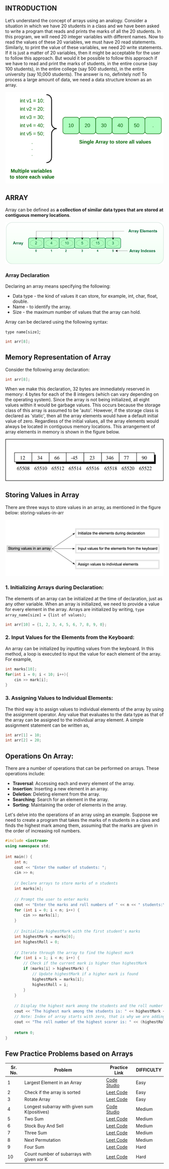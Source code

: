 ## INTRODUCTION
Let’s understand the concept of arrays using an analogy. Consider a situation in which we have 20 students in a class and we have been asked to write a program that reads and prints the marks of all the 20 students. In this program, we will need 20 integer variables with different names.
Now to read the values of these 20 variables, we must have 20 read statements. Similarly, to print the value of these variables, we need 20 write statements. If it is just a matter of 20 variables, then it might be acceptable for the user to follow this approach. But would it be possible to follow this approach if we have to read and print the marks of students,
in the entire course (say 100 students),
in the entire college (say 500 students),
in the entire university (say 10,000 students).
The answer is no, definitely not! To process a large amount of data, we need a data structure known as an array.

![Need of Array Illustration](./assets/images/array-need.png)

## ARRAY
Array can be defined as **a collection of similar data types that are stored at contiguous memory locations**.

![Array](./assets/images/array.png)

### Array Declaration
Declaring an array means specifying the following:
- Data type - the kind of values it can store, for example, int, char, float, double.
- Name - to identify the array.
- Size - the maximum number of values that the array can hold.

Array can be declared using the following syntax:

`type name[size]`;
```cpp
int arr[8];
```

## Memory Representation of Array
Consider the following array declaration:
```cpp
int arr[8];
```
When we make this declaration, 32 bytes are immediately reserved in memory: 4 bytes for each of the 8 integers (which can vary depending on the operating system). Since the array is not being initialized, all eight values within it would be garbage values. This occurs because the storage class of this array is assumed to be 'auto'. However, if the storage class is declared as 'static', then all the array elements would have a default initial value of zero. Regardless of the initial values, all the array elements would always be located in contiguous memory locations.
This arrangement of array elements in memory is shown in the figure below.

![Representation of array](./assets/images/array-representation.png)

## Storing Values in Array					
There are three ways to store values in an array, as mentioned in the figure below:
storing-values-in-arr

![storing values in array](./assets/images/storing-values-in-arr.png)

### 1. Initializing Arrays during Declaration:
The elements of an array can be initialized at the time of declaration, just as any other variable. When an array is initialized, we need to provide a value for every element in the array. Arrays are initialized by writing, `type array_name[size] = {list of values);`
```cpp
int arr[10] = {1, 2, 3, 4, 5, 6, 7, 8, 9, 0};
```

### 2. Input Values for the Elements from the Keyboard:
An array can be initialized by inputting values from the keyboard. In this method, a loop is executed to input the value for each element of the array. For example,
```cpp
int marks[10];
for(int i = 0; i < 10; i++){
    cin >> mark[i];
}
```

### 3. Assigning Values to Individual Elements:
The third way is to assign values to individual elements of the array by using the assignment operator. Any value that evaluates to the data type as that of the array can be assigned to the individual array element. A simple assignment statement can be written as,
```cpp
int arr[1] = 10;
int arr[2] = 20;
```

## Operations On Array:
There are a number of operations that can be performed on arrays. These operations include:
- **Traversal**: Accessing each and every element of the array.
- **Insertion**: Inserting a new element in an array.
- **Deletion**: Deleting element from the array.
- **Searching**:  Search for an element in the array.
- **Sorting**: Maintaining the order of elements in the array.

Let's delve into the operations of an array using an example. Suppose we need to create a program that takes the marks of n students in a class and finds the highest mark among them, assuming that the marks are given in the order of increasing roll numbers.

```cpp
#include <iostream>
using namespace std;

int main() {
    int n;
    cout << "Enter the number of students: ";
    cin >> n;

    // Declare arrays to store marks of n students
    int marks[n];

    // Prompt the user to enter marks
    cout << "Enter the marks and roll numbers of " << n << " students:\n";
    for (int i = 0; i < n; i++) {
        cin >> marks[i];
    }

    // Initialize highestMark with the first student's marks
    int highestMark = marks[0];
    int highestRoll = 0;

    // Iterate through the array to find the highest mark
    for (int i = 1; i < n; i++) {
        // Check if the current mark is higher than highestMark
        if (marks[i] > highestMark) {
            // Update highestMark if a higher mark is found
            highestMark = marks[i];
            highestRoll = i;
        }
    }

    // Display the highest mark among the students and the roll number of the highest scorer
    cout << "The highest mark among the students is: " << highestMark << endl;
    // Note: Index of array starts with zero, that is why we are adding 1 to highestRoll
    cout << "The roll number of the highest scorer is: " << (highestRoll+1) << endl;

    return 0;
}
```

## Few Practice Problems based on Arrays

|Sr. No.|**Problem** | **Practice Link** | **DIFFICULTY** |
|--|--|--|---|
|1| Largest Element in an Array | [Code Studio](https://www.naukri.com/code360/problems/largest-element-in-the-array-largest-element-in-the-array_5026279?utm_source=striver&utm_medium=website&utm_campaign=a_zcoursetuf) | Easy |
|2| Check if the array is sorted | [Leet Code](https://leetcode.com/problems/check-if-array-is-sorted-and-rotated/description/) | Easy |
|3| Rotate Array | [Leet Code](https://leetcode.com/problems/rotate-array/description/) | Easy |
|4| Longest subarray with given sum K(positives) | [Code Studio](https://www.naukri.com/code360/problems/longest-subarray-with-sum-k_6682399?utm_source=striver&utm_medium=website&utm_campaign=a_zcoursetuf) | Medium |
|5| Two Sum | [Leet Code](https://leetcode.com/problems/two-sum/description/) | Medium |
|6| Stock Buy And Sell | [Leet Code](https://leetcode.com/problems/best-time-to-buy-and-sell-stock/) | Medium |
|7| Three Sum | [Leet Code](https://leetcode.com/problems/3sum/description/) | Medium |
|8| Next Permutation | [Leet Code](https://leetcode.com/problems/next-permutation/description/) | Medium |
|9| Four Sum | [Leet Code](https://leetcode.com/problems/4sum/description/) | Hard |
|10|Count number of subarrays with given xor K | [Leet Code](https://www.interviewbit.com/problems/subarray-with-given-xor/) | Hard |